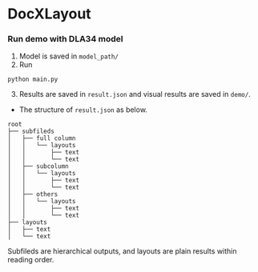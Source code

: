 # DocXLayout


### Run demo with DLA34 model
1. Model is saved in `model_path/`
2. Run
```
python main.py
```
3. Results are saved in `result.json` and visual results are saved in `demo/`.

- The structure of `result.json` as below.
```
root
├── subfileds
│   ├── full column
│   │   └── layouts
│   │       ├── text
│   │       └── text
│   ├── subcolumn
│   │   └── layouts
│   │       ├── text
│   │       └── text
│   ├── others
│   │   └── layouts
│   │       ├── text
│   │       └── text
├── layouts
│   ├── text
│   └── text
```

Subfileds are hierarchical outputs, and layouts are plain results within reading order.
